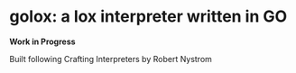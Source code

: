 # golox: a lox interpreter written in GO
 
**Work in Progress**

Built following Crafting Interpreters by Robert Nystrom
